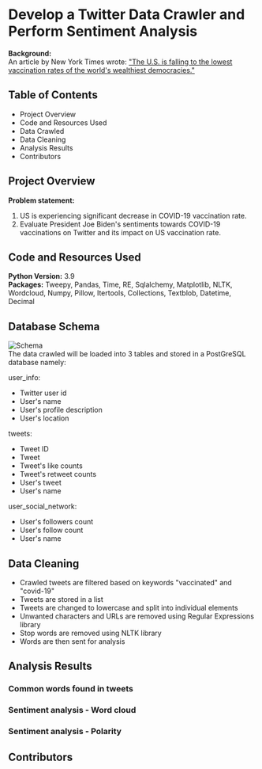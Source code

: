 # Develop a Twitter Data Crawler and Perform Sentiment Analysis

**Background:**  
An article by New York Times wrote:
["The U.S. is falling to the lowest vaccination rates of the world's wealthiest democracies."](https://www.nytimes.com/2021/09/11/world/asia/us-vaccination-rate-low.html)

## Table of Contents

- Project Overview
- Code and Resources Used
- Data Crawled
- Data Cleaning
- Analysis Results
- Contributors

## Project Overview

**Problem statement:**
1. US is experiencing significant decrease in COVID-19 vaccination rate.
2. Evaluate President Joe Biden's sentiments towards COVID-19 vaccinations on Twitter and its impact on US vaccination rate.

## Code and Resources Used

**Python Version:** 3.9  
**Packages:** Tweepy, Pandas, Time, RE, Sqlalchemy, Matplotlib, NLTK, Wordcloud, Numpy, Pillow, Itertools, Collections, Textblob, Datetime, Decimal

## Database Schema  

![Schema](https://github.com/olliechan92/minions/Charts_and_images/schema.jpg?raw=true)  
The data crawled will be loaded into 3 tables and stored in a PostGreSQL database namely:

user_info:  
- Twitter user id
- User's name
- User's profile description
- User's location

tweets:
- Tweet ID
- Tweet
- Tweet's like counts
- Tweet's retweet counts
- User's tweet
- User's name

user_social_network:
- User's followers count
- User's follow count
- User's name

## Data Cleaning

- Crawled tweets are filtered based on keywords "vaccinated" and "covid-19"
- Tweets are stored in a list
- Tweets are changed to lowercase and split into individual elements
- Unwanted characters and URLs are removed using Regular Expressions library
- Stop words are removed using NLTK library
- Words are then sent for analysis

## Analysis Results

### Common words found in tweets

### Sentiment analysis - Word cloud

### Sentiment analysis - Polarity

## Contributors
